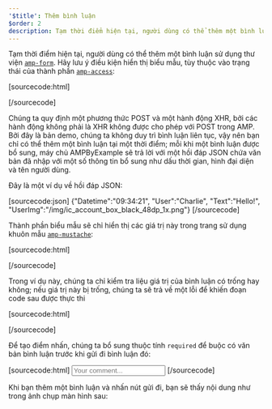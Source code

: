 ```yaml
---
'$title': Thêm bình luận
$order: 2
description: Tạm thời điểm hiện tại, người dùng có thể thêm một bình luận sử dụng thư viện amp-form. Hãy lưu ý điều kiện hiển thị biểu mẫu, tùy thuộc vào trạng thái của thành phần amp-access...
---
```


<amp-img src="/static/img/comment.png" alt="Add comment" height="325" width="300"></amp-img>

Tạm thời điểm hiện tại, người dùng có thể thêm một bình luận sử dụng thư viện [`amp-form`](../../../../documentation/components/reference/amp-form.md). Hãy lưu ý điều kiện hiển thị biểu mẫu, tùy thuộc vào trạng thái của thành phần [`amp-access`](../../../../documentation/components/reference/amp-access.md):

[sourcecode:html]

<form amp-access="loggedIn" amp-access-hide method="post" action-xhr="<%host%>/samples_templates/comment_section/submit-comment-xhr" target="_top">
[/sourcecode]

Chúng ta quy định một phương thức POST và một hành động XHR, bởi các hành động không phải là XHR không được cho phép với POST trong AMP. Bởi đây là bản demo, chúng ta không duy trì bình luận liên tục, vậy nên bạn chỉ có thể thêm một bình luận tại một thời điểm; mỗi khi một bình luận được bổ sung, máy chủ AMPByExample sẽ trả lời với một hồi đáp JSON chứa văn bản đã nhập với một số thông tin bổ sung như dấu thời gian, hình đại diện và tên người dùng.

Đây là một ví dụ về hồi đáp JSON:

[sourcecode:json] {"Datetime":"09:34:21", "User":"Charlie", "Text":"Hello!", "UserImg":"/img/ic_account_box_black_48dp_1x.png"} [/sourcecode]

Thành phần biểu mẫu sẽ chỉ hiển thị các giá trị này trong trang sử dụng khuôn mẫu [`amp-mustache`](../../../../documentation/components/reference/amp-mustache.md):

[sourcecode:html]

<div submit-success>
  <template type="amp-mustache">
    <div class="comment-user">
      <amp-img width="44" class="user-avatar" height="44" alt="user" src="{{UserImg}}"></amp-img>
      <div class="card comment">
        <p><span class="user">{% raw %}{{User}}{% endraw %}</span><span class="date">{% raw %}{{Datetime}}{% endraw %}</span></p>
        <p>{% raw %}{{Text}}{% endraw %}</p>
      </div>
    </div>
  </template>
</div>
[/sourcecode]

Trong ví dụ này, chúng ta chỉ kiểm tra liệu giá trị của bình luận có trống hay không; nếu giá trị này bị trống, chúng ta sẽ trả về một lỗi để khiến đoạn code sau được thực thi

[sourcecode:html]

<div submit-error>
  <template type="amp-mustache">
    Error! Looks like something went wrong with your comment, please try to submit it again.
  </template>
</div>
[/sourcecode]

Để tạo điểm nhấn, chúng ta bổ sung thuộc tính `required` để buộc có văn bản bình luận trước khi gửi đi bình luận đó:

<amp-img src="/static/img/enforce-comment.png" alt="Enforce comment" height="325" width="300"></amp-img>

[sourcecode:html]
<input type="text" class="data-input" name="text" placeholder="Your comment..." required>
[/sourcecode]

Khi bạn thêm một bình luận và nhấn nút gửi đi, bạn sẽ thấy nội dung như trong ảnh chụp màn hình sau:

<amp-img src="/static/img/logout-button.png" alt="Comment added" height="352" width="300"></amp-img>

